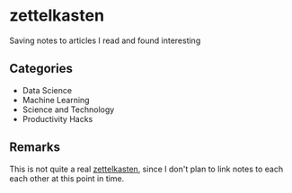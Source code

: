 # zettelkasten
Saving notes to articles I read and found interesting

## Categories

- Data Science
- Machine Learning
- Science and Technology
- Productivity Hacks

## Remarks

This is not quite a real [zettelkasten](https://en.wikipedia.org/wiki/Zettelkasten), since I don't plan to link notes to each each other at this point in time.

